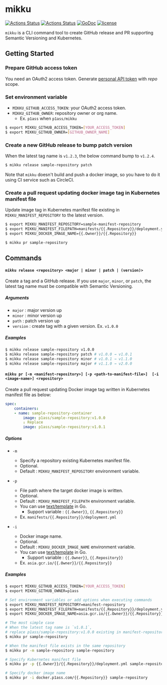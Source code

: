 # mikku

[![Actions Status](https://github.com/p1ass/mikku/workflows/Go%20tests/badge.svg)](https://github.com/p1ass/mikku/actions)
[![Actions Status](https://github.com/p1ass/mikku/workflows/Static%20check/badge.svg)](https://github.com/p1ass/mikku/actions)
[![GoDoc](https://godoc.org/github.com/p1ass/mikku?status.svg)](https://godoc.org/github.com/p1ass/mikku)
[![license](https://img.shields.io/badge/license-MIT-4183c4.svg)](https://github.com/p1ass/mikku/blob/master/LICENSE)

`mikku` is a CLI command tool to create GitHub release and PR supporting Semantic Versioning and Kubernetes.

## Getting Started

### Prepare GitHub access token

You need an OAuth2 access token. Generate [personal API token](https://github.com/settings/tokens) with *repo* scope.

### Set environment variable

- `MIKKU_GITHUB_ACCESS_TOKEN`: your OAuth2 access token.
- `MIKKU_GITHUB_OWNER`: repository owner or org name. 
    - Ex. `p1ass` when `p1ass/mikku`

```bash
$ export MIKKU_GITHUB_ACCESS_TOKEN=[YOUR_ACCESS_TOKEN]
$ export MIKKU_GITHUB_OWNER=[GITHUB_OWNER_NAME]
```

### Create a new GitHub release to bump patch version

When the latest tag name is `v1.2.3`, the below command bump to `v1.2.4`.

```bash
$ mikku release sample-repository patch
```

Note that `mikku` doesn't build and push a docker image, so you have to do it using CI service such as CircleCI.


### Create a pull request updating docker image tag in Kubernetes manifest file

Update image tag in Kubernetes manifest file existing in `MIKKU_MANIFEST_REPOSITORY` to the latest version.
```bash
$ export MIKKU_MANIFEST_REPOSITORY=sample-manifest-repository
$ export MIKKU_MANIFEST_FILEPATH=manifests/{{.Repository}}/deployment.yml
$ export MIKKU_DOCKER_IMAGE_NAME={{.Owner}}/{{.Repository}}

$ mikku pr sample-repository
```

## Commands

#### `mikku release <repository> <major | minor | patch | (version)>`

Create a tag and a GitHub release.
If you use `major`, `minor`, or `patch`, the latest tag name must be compatible with Semantic Versioning.

##### Arguments

- `major` : major version up
- `minor` : minor version up
- `path` : patch version up
- `version` : create tag with a given version. Ex. `v1.0.0`

##### Examples

```bash
$ mikku release sample-repository v1.0.0
$ mikku release sample-repository patch # v1.0.0 → v1.0.1
$ mikku release sample-repository minor # v1.0.1 → v1.1.0
$ mikku release sample-repository major # v1.1.0 → v2.0.0
```

#### `mikku pr [-m <manifest-repository>] [-p <path-to-manifest-file>]  [-i <image-name>] <repository>`

Create a pull request updating Docker image tag written in Kubernetes manifest file as below:

```yaml
spec:
    containers:
    - name: sample-repository-container
        image: p1ass/sample-repository:v1.0.0
        ↓ Replace
        image: p1ass/sample-repository:v1.0.1
```

##### Options

- `-m`
    - Specify a repository existing Kubernetes manifest file.
    - Optional. 
    - Default : `MIKKU_MANIFEST_REPOSITORY` environment variable.

- `-p` 
	- File path where the target docker image is written. 
    - Optional. 
    - Default : `MIKKU_MANIFEST_FILEPATH` environment variable.
    - You can use [text/template](https://golang.org/pkg/text/template/) in Go.
        - Support variable : `{{.Owner}}`, `{{.Repository}}`
    - Ex. `manifests/{{.Repository}}/deployment.yml`

- `-i`
	- Docker image name.
	- Optional. 
    - Default : `MIKKU_DOCKER_IMAGE_NAME` environment variable.
    - You can use [text/template](https://golang.org/pkg/text/template/) in Go.
        - Support variable : `{{.Owner}}`, `{{.Repository}}`
    - Ex. `asia.gcr.io/{{.Owner}}/{{.Repository}}`



##### Examples

```bash
$ export MIKKU_GITHUB_ACCESS_TOKEN=[YOUR_ACCESS_TOKEN]
$ export MIKKU_GITHUB_OWNER=p1ass

# Set environment variables or add options when executing commands
$ export MIKKU_MANIFEST_REPOSITORY=manifest-repository
$ export MIKKU_MANIFEST_FILEPATH=manifests/{{.Repository}}/deployment.yml
$ export MIKKU_DOCKER_IMAGE_NAME=asia.gcr.io/{{.Owner}}/{{.Repository}}

# The most simple case
# When the latest tag name is `v1.0.1`,
# replace p1ass/sample-repository:v1.0.0 existing in manifest-repository to p1ass/sample-repository:v1.0.1.
$ mikku pr sample-repository

# When the manifest file exists in the same repository
$ mikku pr -m sample-repository sample-repository

# Specify Kubernetes manifest file
$ mikku pr -p {{.Owner}}/{{.Repository}}/deployment.yml sample-repository

# Specify docker image name
$ mikku pr -i docker.p1ass.com/{{.Repository}} sample-repository
```
